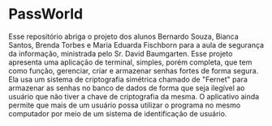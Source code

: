 # PassWorld
Esse repositório abriga o projeto dos alunos Bernardo Souza, Bianca Santos, Brenda Torbes e Maria Eduarda Fischborn para a aula de segurança da informação, ministrada pelo Sr. David Baumgarten. Esse projeto apresenta uma aplicação de terminal, simples, porém completa, que tem como função, gerenciar, criar e armazenar senhas fortes de forma segura. Ela usa um sistema de criptografia simétrica chamado de "Fernet" para armazenar as senhas no banco de dados de forma que seja ilegível ao usuário que não tiver a chave de criptografia da mesma. O aplicativo ainda permite que mais de um usuário possa utilizar o programa no mesmo computador por meio de um sistema de identificação de usuário.
